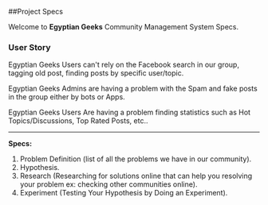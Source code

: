 ##Project Specs

Welcome to **Egyptian Geeks**  Community Management System Specs.<br>

### User Story

Egyptian Geeks Users can't rely on the Facebook search in our group, tagging old post, finding posts by specific user/topic.

Egyptian Geeks Admins are having a problem with the Spam and fake posts in the group either by bots or Apps.

Egyptian Geeks Users Are having a problem finding statistics such as Hot Topics/Discussions, Top Rated Posts, etc..
 
----
**Specs:**

1. Problem Definition (list of all the problems we have in our community).
2. Hypothesis.
3. Research (Researching for solutions online that can help you resolving your problem ex: checking other communities online).
4. Experiment (Testing Your Hypothesis by Doing an Experiment).


